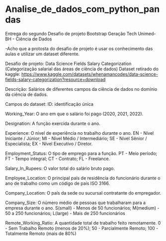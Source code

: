 # Analise_de_dados_com_python_pandas
Entrega do  segundo Desafio de projeto Bootstrap  Geração Tech Unimed-BH - Ciência de Dados

-Acho que a protosta do desafio de projeto é usar os conhecimento das aulas  e utilizar um dataset diferente.

Desafio de projeto: Data Science Fields Salary Categorization (Categorização salarial das áreas de ciência de dados)
Dataset retirado do kaggle: https://www.kaggle.com/datasets/whenamancodes/data-science-fields-salary-categorization?resource=download

Descrição: Salários de diferentes campos da ciência de dados no domínio da ciência de dados.

Campos do dataset:
ID: identificação única

Working_Year:
O ano em que o salário foi pago (2020, 2021, 2022).

Designation:
A função exercida durante o ano.

Experience:
O nível de experiência no trabalho durante o ano. EN - Nível Iniciante / Júnior; MI - Nível Médio / Intermediário; SE - Nível Sênior / Especialista; EX - Nível Executivo / Diretor.

Employment_Status:
O tipo de emprego para a função. PT - Meio período; FT - Tempo integral; CT - Contrato; FL - Freelance.

Salary_In_Rupees:
O valor total do salário bruto pago.

Employee_Location:
O principal país de residência do funcionário durante o ano de trabalho como um código de país ISO 3166.

Company_Location:
O país da sede ou sucursal contratante do empregador.

Company_Size:
O número médio de pessoas que trabalharam para a empresa durante o ano. S(small) - Menos de 50 funcionários; M(medium) - 50 a 250 funcionários; L(large) - Mais de 250 funcionários

Remote_Working_Ratio:
A quantidade total de trabalho feito remotamente. 0 - Sem Trabalho Remoto (menos de 20%); 50 - Parcialmente Remoto; 100 -Totalmente Remoto (mais de 80%)
